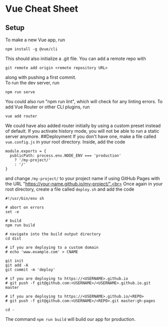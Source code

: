 # Vue Cheat Sheet
## Setup
To make a new Vue app, run
```
npm install -g @vue/cli
```
This should also initialize a .git file. You can add a remote repo with
```
git remote add origin <remote repository URL>
```
along with pushing a first commit.<br>
To run the dev server, run
```
npm run serve
```
You could also run "npm run lint", which will check for any linting errors.
To add Vue Router or other CLI plugins, run
```
vue add router
```
We could have also added router initially by using a custom preset instead of default. If you activate history mode, you will not be able to run a static server anymore.
##Deployment
If you don't have one, make a file called `vue.config.js` in your root directory. Inside, add the code
```
module.exports = {
  publicPath: process.env.NODE_ENV === 'production'
    ? '/my-project/'
    : '/'
}
```
and change `/my-project/` to your project name if using GitHub Pages with the URL "https://your-name.github.io/my-project/".<br>
Once again in your root directory, create a file called `deploy.sh` and add the code
```
#!/usr/bin/env sh

# abort on errors
set -e

# build
npm run build

# navigate into the build output directory
cd dist

# if you are deploying to a custom domain
# echo 'www.example.com' > CNAME

git init
git add -A
git commit -m 'deploy'

# if you are deploying to https://<USERNAME>.github.io
# git push -f git@github.com:<USERNAME>/<USERNAME>.github.io.git master

# if you are deploying to https://<USERNAME>.github.io/<REPO>
# git push -f git@github.com:<USERNAME>/<REPO>.git master:gh-pages

cd -
```
The command `npm run build` will build our app for production.